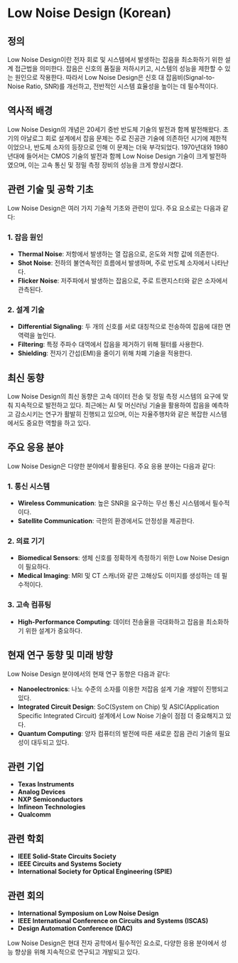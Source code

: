 # Low Noise Design (Korean)

## 정의
Low Noise Design이란 전자 회로 및 시스템에서 발생하는 잡음을 최소화하기 위한 설계 접근법을 의미한다. 잡음은 신호의 품질을 저하시키고, 시스템의 성능을 제한할 수 있는 원인으로 작용한다. 따라서 Low Noise Design은 신호 대 잡음비(Signal-to-Noise Ratio, SNR)를 개선하고, 전반적인 시스템 효율성을 높이는 데 필수적이다.

## 역사적 배경
Low Noise Design의 개념은 20세기 중반 반도체 기술의 발전과 함께 발전해왔다. 초기의 아날로그 회로 설계에서 잡음 문제는 주로 진공관 기술에 의존하던 시기에 제한적이었으나, 반도체 소자의 등장으로 인해 이 문제는 더욱 부각되었다. 1970년대와 1980년대에 들어서는 CMOS 기술의 발전과 함께 Low Noise Design 기술이 크게 발전하였으며, 이는 고속 통신 및 정밀 측정 장비의 성능을 크게 향상시켰다.

## 관련 기술 및 공학 기초
Low Noise Design은 여러 가지 기술적 기초와 관련이 있다. 주요 요소로는 다음과 같다:

### 1. 잡음 원인
- **Thermal Noise**: 저항에서 발생하는 열 잡음으로, 온도와 저항 값에 의존한다.
- **Shot Noise**: 전하의 불연속적인 흐름에서 발생하며, 주로 반도체 소자에서 나타난다.
- **Flicker Noise**: 저주파에서 발생하는 잡음으로, 주로 트랜지스터와 같은 소자에서 관측된다.

### 2. 설계 기술
- **Differential Signaling**: 두 개의 신호를 서로 대칭적으로 전송하여 잡음에 대한 면역력을 높인다.
- **Filtering**: 특정 주파수 대역에서 잡음을 제거하기 위해 필터를 사용한다.
- **Shielding**: 전자기 간섭(EMI)을 줄이기 위해 차폐 기술을 적용한다.

## 최신 동향
Low Noise Design의 최신 동향은 고속 데이터 전송 및 정밀 측정 시스템의 요구에 맞춰 지속적으로 발전하고 있다. 최근에는 AI 및 머신러닝 기술을 활용하여 잡음을 예측하고 감소시키는 연구가 활발히 진행되고 있으며, 이는 자율주행차와 같은 복잡한 시스템에서도 중요한 역할을 하고 있다.

## 주요 응용 분야
Low Noise Design은 다양한 분야에서 활용된다. 주요 응용 분야는 다음과 같다:

### 1. 통신 시스템
- **Wireless Communication**: 높은 SNR을 요구하는 무선 통신 시스템에서 필수적이다.
- **Satellite Communication**: 극한의 환경에서도 안정성을 제공한다.

### 2. 의료 기기
- **Biomedical Sensors**: 생체 신호를 정확하게 측정하기 위한 Low Noise Design이 필요하다.
- **Medical Imaging**: MRI 및 CT 스캐너와 같은 고해상도 이미지를 생성하는 데 필수적이다.

### 3. 고속 컴퓨팅
- **High-Performance Computing**: 데이터 전송율을 극대화하고 잡음을 최소화하기 위한 설계가 중요하다.

## 현재 연구 동향 및 미래 방향
Low Noise Design 분야에서의 현재 연구 동향은 다음과 같다:

- **Nanoelectronics**: 나노 수준의 소자를 이용한 저잡음 설계 기술 개발이 진행되고 있다.
- **Integrated Circuit Design**: SoC(System on Chip) 및 ASIC(Application Specific Integrated Circuit) 설계에서 Low Noise 기술이 점점 더 중요해지고 있다.
- **Quantum Computing**: 양자 컴퓨터의 발전에 따른 새로운 잡음 관리 기술의 필요성이 대두되고 있다.

## 관련 기업
- **Texas Instruments**
- **Analog Devices**
- **NXP Semiconductors**
- **Infineon Technologies**
- **Qualcomm**

## 관련 학회
- **IEEE Solid-State Circuits Society**
- **IEEE Circuits and Systems Society**
- **International Society for Optical Engineering (SPIE)**

## 관련 회의
- **International Symposium on Low Noise Design**
- **IEEE International Conference on Circuits and Systems (ISCAS)**
- **Design Automation Conference (DAC)**

Low Noise Design은 현대 전자 공학에서 필수적인 요소로, 다양한 응용 분야에서 성능 향상을 위해 지속적으로 연구되고 개발되고 있다.